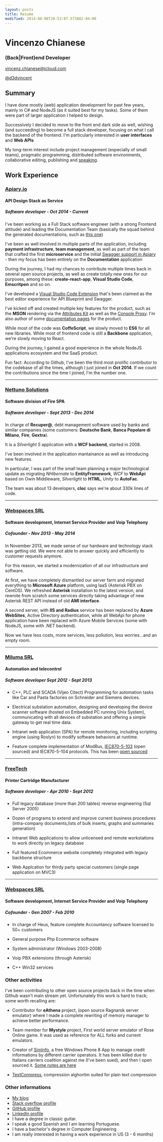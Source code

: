```yaml
---
layout: posts
title: Resume
modified: 2014-08-08T20:53:07.573882-04:00
---
```

# Vincenzo Chianese

### (Back|Front)end Developer
[vincenz.chianese@icloud.com](mailto:vincenz.chianese@icloud.com)

[@d3dvincent](http://twitter.com/D3DVincent)

## Summary

I have done mostly (web) application development for past few years, mainly in C# and NodeJS (as it
suited best for my tasks). Some of them were part of larger application I helped to design.

Successively I decided to move to the front end dark side as well, wishing (and succeeding) to become
a full stack developer, focusing on what I call the backend of the frontend. I'm particularly
interested in **user interfaces** and **Web APIs**

My long-term interest include project management (especially of small teams), pragmatic programming,
distributed software environments, collaborative editing, publishing and [speaking](/talks).

## Work Experience

### [Apiary.io](http://apiary.io)
#### API Design Stack as Service
##### Software developer - **Oct 2014 - Current**

I've been working as a Full Stack software engineer (with a strong Frontend attitude) and leading
the Documentation Team (basically the squad behind the generated documentations, such
as [this one](http://docs.onenote.apiary.io))

I've been as well involved in multiple parts of the application, including **payment infrastructure**, **team
management**, as well as part of the team that crafted the first **microservice** and the initial 
[Swagger support in Apiary](https://blog.apiary.io/2016/01/18/We-ve-got-Swagger) - then my focus has been
entirely on the **Documentation** application

During the journey, I had my chances to contribute multiple times back in several open source projects,
as well as create totally new ones for our purposes, among these: **create-react-app**, **Visual Studio Code**,
**Emscritpen** and so on.

I've developed a [Visual Studio Code Extension](https://github.com/XVincentX/vscode-apielements) that's been claimed
as the best editor experience for API Blueprint and Swagger.

I've kicked off and created multiple key features for the product, such as the **MSON** rendering via the [Attributes Kit](https://github.com/apiaryio/attributes-kit) as well as the [Console Proxy](https://github.com/apiaryio/console-proxy).
I'm also author of some [documentation pages](https://help.apiary.io/tools/browser-jsagent/) for the product.

While most of the code was **CoffeScript**, we slowly moved to **ES6** for all new libraries.
While most of frontend code is still a **Backbone** application, we're slowly moving to React.

During the journey, I gained a good experience in the whole NodeJS applications ecosystem and the
SaaS product.

Fun fact: According to Github, I've been the third most prolific contributor to the codebase of all the times, although I just joined in **Oct 2014**. If we count the contributions since the time I joined, I'm the number one.

<hr>

### [Nettuno Solutions](http://www.nettunosolutions.com)
#### Software division of Fire SPA
##### Software developer - **Sept 2013 - Dec 2014**

In charge of **Recuper@**, debt management software used by banks and similar companies
(some customers: **Deutsche Bank**, **Banca Popolare di Milano**, **Fire**, **Gextra**).

It is a _Silverlight 5_ application with a **WCF backend**, started in 2008.

I've been involved in the application mantainance as well as introducing new features.

In particular, I was part of the small team planning a major technological update as migrating
_NHibernate_ to **EntityFramework**, _WCF_ to **WebApi** based on Owin Middleware,
_Silverlight_ to **HTML**, _Unity_ to **AutoFac**.

The team was about 13 developers, **cloc** says we're about 330k lines of code.

<hr>

### [Webspaces SRL](http://www.webspaces.it)
#### Software development, Internet Service Provider and Voip Telephony
##### Cofounder - **Nov 2013 - May 2014**

In November 2013, we made sense of our hardware and technology stack was getting old.
We were not able to answer quickly and efficiently to customer requests anymore.

For this reason, we started a modernization of all our infrastructure and software.

At first, we have completely dismantled our server farm and migrated everything to **Microsoft Azure**
platform, using IaaS (Asterisk PBX on CentOS). We refreshed **Asterisk** installation to the latest version,
and rewrote from scratch some services directly taking advantage of new Asterisk REST API instead of
old **AMI interface**.

A second server, with **IIS and Radius** service has been replaced by **Azure WebSites**,
Active Directory authentication, while all WebApi for phone application have been
replaced with Azure Mobile Services (some with NodeJS, some with .NET backend).

Now we have less costs, more services, less pollution, less worries...and an empty room.

<hr>

### [Miluma SRL](http://www.miluma.it)
#### Automation and telecontrol
##### Software developer **Sept 2012 - Sept 2013**

- C++, PLC and SCADA (Vijeo Citect) Programming for automation tasks like Car and Pasta
factories on Schneider and Siemens devices.

- Electrical substation automation, designing and developing the device scanner software
(hosted on Embedded PC running Unix System), communicating with all devices of
substation and offering a simple gateway to get real time data.

- Intranet web application (SPA) for remote monitoring, including scripting engine
(using Roslyn) to modify software behaviors at runtime.

- Feature complete implementation of ModBus, [IEC870-5-103](http://en.wikipedia.org/wiki/IEC_60870-5)
(open sourced) and IEC870-5-104 protocols. This has been [open sourced](https://github.com/XVincentX/open103)

<hr>

### [FreeTech](http://www.free-tech.com)
#### Printer Cartridge Manufacturer
##### Software developer - **Apr 2010 - Sept 2012**

- Full legacy database (more than 200 tables) reverse engineering (Sql Server 2005)

- Dozen of programs to extend and improve current business procedures (intra-company documents,lists of bulk inserts, graphs and summaries generation)

- Intranet Web applications to allow unlicensed and remote workstations to work directly on legacy database

- Full featured Ecommerce website completely integrated with legacy backbone structure

- Web Applcation for thirdy party special customers (single page application on MVC3)

<hr>

### [Webspaces SRL](http://www.webspaces.it)
#### Software development, Internet Service Provider and Voip Telephony
##### Cofounder - **Gen 2007 - Feb 2010**

- In charge of Heus, feature complete Accountancy software licensed to 50+ customers

- General purpose Php Ecommerce software

- System administrator (Windows 2003-2008)

- Voip PBX extensions (through Asterisk)

- C++ Win32 services

### Other activities

I've been contributing to other open source projects back in the time when Github wasn't main stream
yet. Unfortunately this work is hard to track; some worth recalling are:

- Contributor for **eAthena** project, (open source Ragnarok server emulator) where I made a complete rewriting of memory manager to achieve better performance.

- Team member for **Mystyle** project, First world server emulator of Rose Online game. It was used as reference for ALL forks and current emulators.

- Creator of [SimInfo](https://github.com/XVincentX/SimInfo), a free Windows Phone 8 App to manage credit informations by different carrier operators. It has been killed due to Italians carriers coalition against me (I've been sued), and then I open sourced it. [Some notes are here](/building-siminfo/)

- [TextCompress](https://github.com/XVincentX/TextCompress), compression alghoritm suited for plain text compression

### Other informations
- [My blog](https://vncz.js.org)
- [Stack overflow profile](https://stackoverflow.com/users/1044264/vincenzo)
- [GitHub profile](https://github.com/XVincentX)
- [LinkedIn profile](http://www.linkedin.com/pub/vincenzo-chianese/3b/75b/3a5)
- I have a degree in classic guitar.
- I speak a good Spanish and I am learning Portuguese.
- I have a bachelor's degree in Computer Engineering
- I am really interested in having a work experience in US (3 - 6 months)
